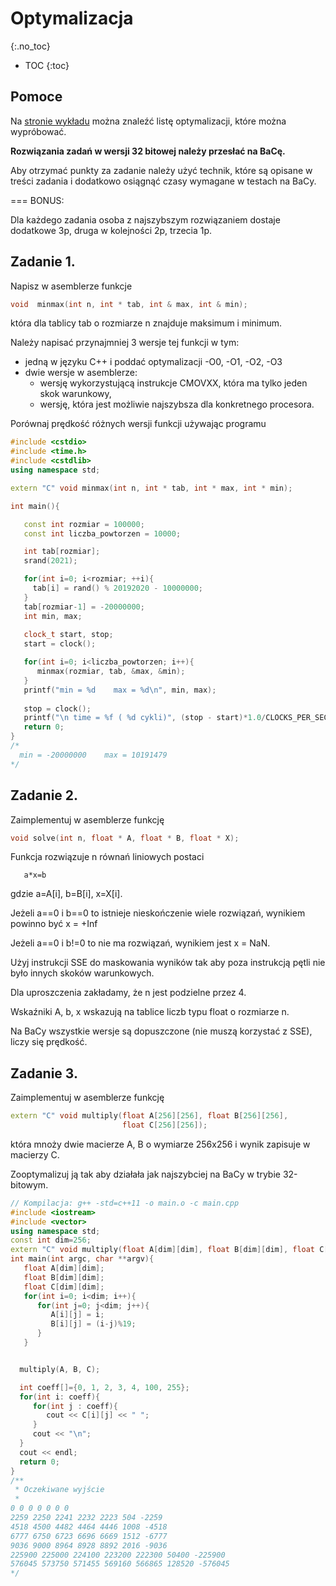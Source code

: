 Optymalizacja 
===============================
{:.no_toc}

* TOC
{:toc}

Pomoce
------

Na [stronie wykładu](https://ww2.ii.uj.edu.pl/~kapela/pn/listLectureSlides.php) można znaleźć listę optymalizacji, które można wypróbować.

**Rozwiązania zadań w wersji 32 bitowej należy przesłać na BaCę.**

Aby otrzymać punkty za zadanie należy użyć technik, które są opisane w treści zadania i dodatkowo osiągnąć czasy wymagane w testach na BaCy.

=== BONUS:

Dla każdego zadania osoba z najszybszym rozwiązaniem dostaje dodatkowe 3p, druga w kolejności 2p, trzecia 1p.


Zadanie 1.
----------

Napisz w asemblerze funkcje 
```cpp
void  minmax(int n, int * tab, int & max, int & min);
```
która dla tablicy tab o rozmiarze n znajduje maksimum i minimum. 

Należy  napisać przynajmniej 3 wersje tej funkcji w tym:
* jedną w języku C++ i poddać optymalizacji -O0, -O1, -O2, -O3
* dwie wersje w asemblerze:
  * wersję wykorzystującą instrukcje CMOVXX, która ma tylko jeden skok warunkowy,
  * wersję, która jest możliwie najszybsza dla konkretnego procesora.  

Porównaj  prędkość różnych wersji funkcji używając programu
```cpp
#include <cstdio>
#include <time.h>
#include <cstdlib>
using namespace std;

extern "C" void minmax(int n, int * tab, int * max, int * min);

int main(){

   const int rozmiar = 100000;
   const int liczba_powtorzen = 10000; 

   int tab[rozmiar];
   srand(2021); 

   for(int i=0; i<rozmiar; ++i){
     tab[i] = rand() % 20192020 - 10000000;
   }
   tab[rozmiar-1] = -20000000;
   int min, max;
   
   clock_t start, stop;
   start = clock();

   for(int i=0; i<liczba_powtorzen; i++){
      minmax(rozmiar, tab, &max, &min);
   }
   printf("min = %d    max = %d\n", min, max);
   
   stop = clock();
   printf("\n time = %f ( %d cykli)", (stop - start)*1.0/CLOCKS_PER_SEC, (stop - start));
   return 0;
}
/* 
  min = -20000000    max = 10191479
*/
```

Zadanie 2. 
----------
Zaimplementuj w asemblerze funkcję 
```cpp
void solve(int n, float * A, float * B, float * X);
```
Funkcja rozwiązuje n równań liniowych postaci
```
   a*x=b
```
gdzie a=A[i], b=B[i], x=X[i].

Jeżeli a==0 i b==0 to istnieje nieskończenie wiele rozwiązań, wynikiem powinno być x = +Inf 

Jeżeli a==0 i b!=0 to nie ma rozwiązań, wynikiem jest x = NaN.

Użyj instrukcji SSE do maskowania wyników tak aby poza instrukcją pętli nie było innych skoków warunkowych.

Dla uproszczenia zakładamy, że n jest podzielne przez 4.

Wskaźniki A, b, x  wskazują na tablice liczb typu float o rozmiarze n.

Na BaCy wszystkie wersje są dopuszczone (nie muszą korzystać z SSE), liczy się prędkość.

Zadanie 3.
----------
Zaimplementuj w asemblerze funkcję 
```cpp
extern "C" void multiply(float A[256][256], float B[256][256], 
                         float C[256][256]);
```
która mnoży dwie macierze A, B o wymiarze 256x256 i wynik zapisuje w macierzy C.

Zooptymalizuj ją tak aby działała jak najszybciej na BaCy w trybie 32-bitowym. 
```cpp
// Kompilacja: g++ -std=c++11 -o main.o -c main.cpp
#include <iostream>
#include <vector>
using namespace std;
const int dim=256;
extern "C" void multiply(float A[dim][dim], float B[dim][dim], float C[dim][dim]);
int main(int argc, char **argv){
   float A[dim][dim]; 
   float B[dim][dim]; 
   float C[dim][dim];
   for(int i=0; i<dim; i++){
      for(int j=0; j<dim; j++){
         A[i][j] = i;
         B[i][j] = (i-j)%19;
      }
   }


  multiply(A, B, C);

  int coeff[]={0, 1, 2, 3, 4, 100, 255}; 
  for(int i: coeff){
     for(int j : coeff){
        cout << C[i][j] << " ";
     }
     cout << "\n";
  }
  cout << endl;
  return 0;
}
/**
 * Oczekiwane wyjście
 * 
0 0 0 0 0 0 0 
2259 2250 2241 2232 2223 504 -2259 
4518 4500 4482 4464 4446 1008 -4518 
6777 6750 6723 6696 6669 1512 -6777 
9036 9000 8964 8928 8892 2016 -9036 
225900 225000 224100 223200 222300 50400 -225900 
576045 573750 571455 569160 566865 128520 -576045 
*/
```
